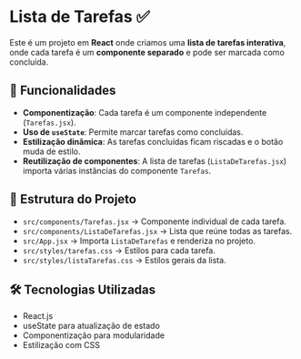# Lista de Tarefas ✅

Este é um projeto em **React** onde criamos uma **lista de tarefas interativa**, onde cada tarefa é um **componente separado** e pode ser marcada como concluída.

## 📌 Funcionalidades

- **Componentização**: Cada tarefa é um componente independente (`Tarefas.jsx`).
- **Uso de `useState`**: Permite marcar tarefas como concluídas.
- **Estilização dinâmica**: As tarefas concluídas ficam riscadas e o botão muda de estilo.
- **Reutilização de componentes**: A lista de tarefas (`ListaDeTarefas.jsx`) importa várias instâncias do componente `Tarefas`.

## 📂 Estrutura do Projeto

- `src/components/Tarefas.jsx` → Componente individual de cada tarefa.
- `src/components/ListaDeTarefas.jsx` → Lista que reúne todas as tarefas.
- `src/App.jsx` → Importa `ListaDeTarefas` e renderiza no projeto.
- `src/styles/tarefas.css` → Estilos para cada tarefa.
- `src/styles/listaTarefas.css` → Estilos gerais da lista.

## 🛠️ Tecnologias Utilizadas

- React.js
- useState para atualização de estado
- Componentização para modularidade
- Estilização com CSS

